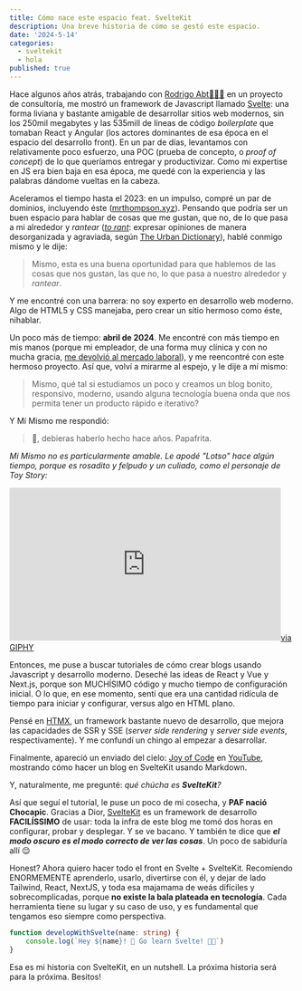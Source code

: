 ```yaml
---
title: Cómo nace este espacio feat. SvelteKit
description: Una breve historia de cómo se gestó este espacio.
date: '2024-5-14'
categories:
  - sveltekit
  - hola
published: true
---
```


Hace algunos años atrás, trabajando con [Rodrigo Abt👨🏽‍💻](https://www.linkedin.com/in/rodabt/) en un proyecto de consultoría, me mostró un framework de Javascript llamado [Svelte](https://www.svelte.dev): una forma liviana y bastante amigable de desarrollar sitios web modernos, sin los 250mil megabytes y las 535mill de líneas de código _boilerplate_ que tomaban React y Angular (los actores dominantes de esa época en el espacio del desarrollo front). En un par de días, levantamos con relativamente poco esfuerzo, una POC (prueba de concepto, o _proof of concept_) de lo que queríamos entregar y productivizar. Como mi expertise en JS era bien baja en esa época, me quedé con la experiencia y las palabras dándome vueltas en la cabeza.

Aceleramos el tiempo hasta el 2023: en un impulso, compré un par de dominios, incluyendo éste ([mrthompson.xyz](/)). Pensando que podría ser un buen espacio para hablar de cosas que me gustan, que no, de lo que pasa a mi alrededor y _rantear_ ([_to rant_](https://www.urbandictionary.com/define.php?term=Rant): expresar opiniones de manera desorganizada y agraviada, según [The Urban Dictionary](https://www.urbandictionary.com)), hablé conmigo mismo y le dije:
> Mismo, esta es una buena oportunidad para que hablemos de las cosas que nos gustan, las que no, lo que pasa a nuestro alrededor y _rantear_.

Y me encontré con una barrera: no soy experto en desarrollo web moderno. Algo de HTML5 y CSS manejaba, pero crear un sitio hermoso como éste, nihablar.

Un poco más de tiempo: **abril de 2024**. Me encontré con más tiempo en mis manos (porque mi empleador, de una forma muy clínica y con no mucha gracia, [me devolvió al mercado laboral](https://media.giphy.com/media/v1.Y2lkPTc5MGI3NjExY2x1YXZmZXVsNm53aHN6a2ljNW8wODB2a2Uwd2I5Ynl5d2R3eTJ6aiZlcD12MV9pbnRlcm5hbF9naWZfYnlfaWQmY3Q9Zw/3orieLabblWfHRFDkA/giphy.gif)), y me reencontré con este hermoso proyecto. Así que, volví a mirarme al espejo, y le dije a mí mismo:
> Mismo, qué tal si estudiamos un poco y creamos un blog bonito, responsivo, moderno, usando alguna tecnología buena onda que nos permita tener un producto rápido e iterativo?

Y Mí Mismo me respondió:
> 🤡, debieras haberlo hecho hace años. Papafrita.

_Mi Mismo no es particularmente amable. Le apodé "Lotso" hace algún tiempo, porque es rosadito y felpudo y un culiado, como el personaje de Toy Story:_

<iframe title="lotso-gif" src="https://giphy.com/embed/wBDmRXskq8H3W" width="480" height="270" frameBorder="0" class="giphy-embed" allowFullScreen></iframe><a href="https://giphy.com/gifs/disney-pixar-disney-toy-story-3-wBDmRXskq8H3W">via GIPHY</a>

Entonces, me puse a buscar tutoriales de cómo crear blogs usando Javascript y desarrollo moderno. Deseché las ideas de React y Vue y Next.js, porque son MUCHÍSIMO código y mucho tiempo de configuración inicial. O lo que, en ese momento, sentí que era una cantidad ridícula de tiempo para iniciar y configurar, versus algo en HTML plano.

Pensé en [HTMX](https://htmx.org/), un framework bastante nuevo de desarrollo, que mejora las capacidades de SSR y SSE (_server side rendering_ y _server side events_, respectivamente). Y me confundí un chingo al empezar a desarrollar.

Finalmente, apareció un enviado del cielo: [Joy of Code](https://joyofcode.xyz/) en [YouTube](https://youtu.be/RhScu3uqGd0), mostrando cómo hacer un blog en SvelteKit usando Markdown.

Y, naturalmente, me pregunté: _qué chúcha es **SvelteKit**?_

Así que seguí el tutorial, le puse un poco de mi cosecha, y **PAF nació Chocapic**. Gracias a Dior, [SvelteKit](https://kit.svelte.dev/) es un framework de desarrollo **FACILÍSSIMO** de usar: toda la infra de este blog me tomó dos horas en configurar, probar y desplegar. Y se ve bacano. Y también te dice que _**el modo oscuro es el modo correcto de ver las cosas**_. Un poco de sabiduría allí 😌

Honest? Ahora quiero hacer todo el front en Svelte + SvelteKit. Recomiendo ENORMEMENTE aprenderlo, usarlo, divertirse con él, y dejar de lado Tailwind, React, NextJS, y toda esa majamama de weás difíciles y sobrecomplicadas, porque **no existe la bala plateada en tecnología**. Cada herramienta tiene su lugar y su caso de uso, y es fundamental que tengamos eso siempre como perspectiva.

&NewLine;

```ts
function developWithSvelte(name: string) {
    console.log(`Hey ${name}! 👋 Go learn Svelte! 🙌🏽`)
}
```

Esa es mi historia con SvelteKit, en un nutshell. La próxima historia será para la próxima. Besitos!
